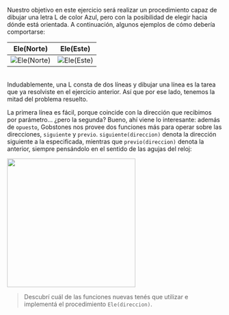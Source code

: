 Nuestro objetivo en este ejercicio será realizar un procedimiento capaz de dibujar una letra L de color Azul, pero con la posibilidad de elegir hacia dónde está orientada. A continuación, algunos ejemplos de cómo debería comportarse:

|Ele(Norte)|Ele(Este)|
|:--------:|:-------:|
|![Ele(Norte)](https://raw.githubusercontent.com/sagrado-corazon-alcal/mumuki-guia-fundamentos-expresiones/master/images/ele-norte.png)|![Ele(Este)](https://raw.githubusercontent.com/sagrado-corazon-alcal/mumuki-guia-fundamentos-expresiones/master/images/ele-este.png)|
<br>
Indudablemente, una L consta de dos líneas y dibujar una línea es la tarea que ya resolviste en el ejercicio anterior. Así que por ese lado, tenemos la mitad del problema resuelto.

La primera línea es fácil, porque coincide con la dirección que recibimos por parámetro... ¿pero la segunda? Bueno, ahí viene lo interesante: además de `opuesto`, Gobstones nos provee dos funciones más para operar sobre las direcciones, `siguiente` y `previo`. `siguiente(direccion)` denota la dirección siguiente a la especificada, mientras que `previo(direccion)` denota la anterior, siempre pensándolo en el sentido de las agujas del reloj:

<img src="https://raw.githubusercontent.com/sagrado-corazon-alcal/mumuki-guia-fundamentos-expresiones/master/images/rosa-de-los-vientos.png" width=300 />

> Descubrí cuál de las funciones nuevas tenés que utilizar e implementá el procedimiento `Ele(direccion)`.